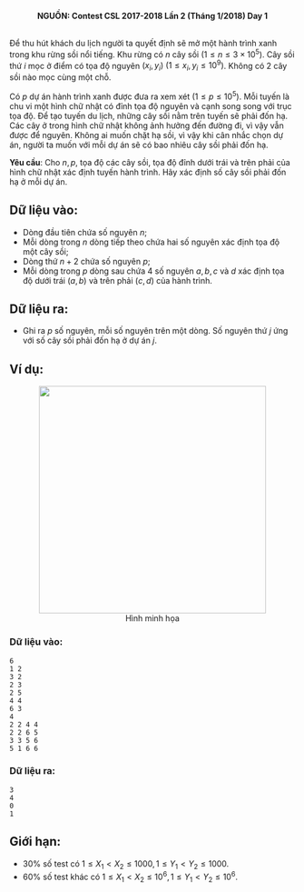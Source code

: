 **<center>NGUỒN: Contest CSL 2017-2018 Lần 2 (Tháng 1/2018) Day 1</center>**
<br>

Để thu hút khách du lịch người ta quyết định sẽ mở một hành trình xanh trong khu rừng sồi nổi tiếng. Khu rừng có $n$ cây sồi $(1 ≤ n ≤ 3×10^5)$. Cây sồi thứ $i$ mọc ở điểm có tọa độ nguyên $(x_i, y_i)\ (1 ≤ x_i, y_i ≤ 10^9)$. Không có $2$ cây sồi nào mọc cùng một chỗ.

Có $p$ dự án hành trình xanh được đưa ra xem xét $(1 ≤ p ≤ 10^5)$. Mỗi tuyến là chu vi một hình chữ nhật có đỉnh tọa độ nguyên và cạnh song song với trục tọa độ. Để tạo tuyến du lịch, những cây sồi nằm trên tuyến sẽ phải đốn hạ. Các cây ở trong hình chữ nhật không ảnh hưởng đến đường đi, vì vậy vẫn được để nguyên.  Không ai muốn chặt hạ sồi, vì vậy khi cân nhắc chọn dự án, người ta muốn với mỗi dự án sẽ có bao nhiêu cây sồi phải đốn hạ.

**Yêu cầu**: Cho $n, p$, tọa độ các cây sồi, tọa độ đỉnh dưới trái và trên phải của hình chữ nhật xác định tuyến hành trình. Hãy xác định số cây sồi phải đốn hạ ở mỗi dự án.

## Dữ liệu vào:
- Dòng đầu tiên chứa số nguyên $n$; 
- Mỗi dòng trong $n$ dòng tiếp theo chứa hai số nguyên xác định tọa độ một cây sồi;
- Dòng thứ $n+2$ chứa số nguyên $p$; 
- Mỗi dòng trong $p$ dòng sau chứa $4$ số nguyên $a, b, c$ và $d$ xác định tọa độ dưới trái $(a, b)$ và trên phải $(c, d)$ của hành trình. 

## Dữ liệu ra:
- Ghi ra $p$ số nguyên, mỗi số nguyên trên một dòng. Số nguyên thứ $j$ ứng với số cây sồi phải đốn hạ ở dự án $j$.

## Ví dụ:
<center><img src="/images/problems/1149/oaks.svg" width=400px></center>
<center>Hình minh họa</center>

### Dữ liệu vào:
```
6  
1 2  
3 2  
2 3  
2 5  
4 4  
6 3  
4  
2 2 4 4  
2 2 6 5  
3 3 5 6  
5 1 6 6
```

### Dữ liệu ra:
```
3
4
0
1
```

## Giới hạn:
- $30\%$ số test có $1 ≤ X_1 < X_2 ≤ 1000, 1 ≤ Y_1 < Y_2 ≤ 1000$.
- $60\%$ số test khác có $1 ≤ X_1 < X_2 ≤ 10^6, 1 ≤ Y_1 < Y_2 ≤ 10^6$. 

